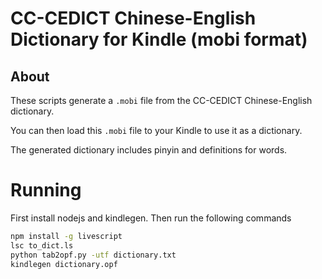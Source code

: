 # CC-CEDICT Chinese-English Dictionary for Kindle (mobi format)

## About

These scripts generate a `.mobi` file from the CC-CEDICT Chinese-English dictionary.

You can then load this `.mobi` file to your Kindle to use it as a dictionary.

The generated dictionary includes pinyin and definitions for words.

# Running

First install nodejs and kindlegen. Then run the following commands

```bash
npm install -g livescript
lsc to_dict.ls
python tab2opf.py -utf dictionary.txt
kindlegen dictionary.opf
```
